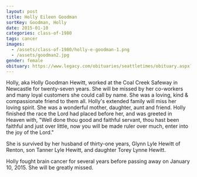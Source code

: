 ```yaml
---
layout: post
title: Holly Eileen Goodman
sortKey: Goodman, Holly
date: 2015-01-10
categories: class-of-1980
tags: cancer
images:
  - /assets/class-of-1980/holly-e-goodman-1.png
  - /assets/goodman2.jpg
gender: female
obituary: https://www.legacy.com/obituaries/seattletimes/obituary.aspx?n=Holly-Eileen-Hewitt-Goodman&pid=173894640
---
```

Holly, aka Holly Goodman Hewitt, worked at the Coal Creek Safeway in Newcastle for twenty-seven years. She will be missed by her co-workers and many loyal customers she could call by name. She was a loving, kind & compassionate friend to them all. Holly's extended family will miss her loving spirit. She was a wonderful mother, daughter, aunt and friend. Holly finished the race the Lord had placed before her, and was greeted in Heaven with, "Well done thou good and faithful servant, thou hast been faithful and just over little, now you will be made ruler over much, enter into the joy of the Lord."

She is survived by her husband of thirty-one years, Glynn Lyle Hewitt of Renton, son Tanner Lyle Hewitt, and daughter Torey Lynne Hewitt.

Holly fought brain cancer for several years before passing away on January 10, 2015.  She will be greatly missed.